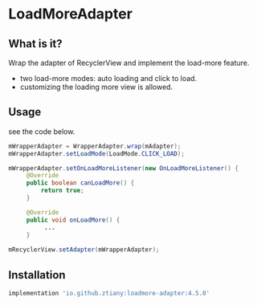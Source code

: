 # LoadMoreAdapter 

## What is it?

Wrap the adapter of RecyclerView and implement the load-more feature.

- two load-more modes: auto loading and click to load.
- customizing the loading more view is allowed.
 
## Usage

see the code below.

```java
mWrapperAdapter = WrapperAdapter.wrap(mAdapter);
mWrapperAdapter.setLoadMode(LoadMode.CLICK_LOAD);

mWrapperAdapter.setOnLoadMoreListener(new OnLoadMoreListener() {
     @Override
     public boolean canLoadMore() {
         return true;
     }

     @Override
     public void onLoadMore() {
          ...
     }
     
mRecyclerView.setAdapter(mWrapperAdapter);
```

## Installation

```groovy
implementation 'io.github.ztiany:loadmore-adapter:4.5.0'
```
